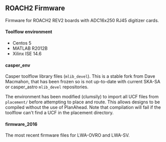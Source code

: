 ## ROACH2 Firmware

Firmware for ROACH2 REV2 boards with ADC16x250 RJ45 digitizer cards.

#### Toolflow environment

* Centos 5
* MATLAB R2012B
* Xilinx ISE 14.6

#### casper_env

Casper toolflow library files (`mlib_devel`). This is a stable fork from Dave Macmahon, that has been frozen so is not up-to-date with current SKA-SA or casper_astro `mlib_devel` repositories.

The environment has been modified (clumsily) to import all UCF files from `placement/` before attempting to place and route. This allows designs to be compiled without the use of PlanAhead. Note that compilation will fail if the toolflow can't find a UCF in the placement directory.

#### firmware_2016

The most recent firmware files for LWA-OVRO and LWA-SV. 